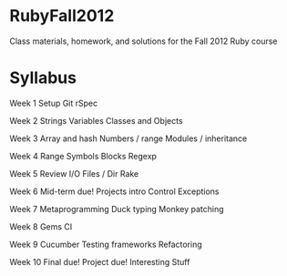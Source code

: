 RubyFall2012
============

Class materials, homework, and solutions for the Fall 2012 Ruby course

Syllabus
============

Week 1
Setup
Git
rSpec

Week 2
Strings
Variables
Classes and Objects

Week 3
Array and hash
Numbers / range
Modules / inheritance

Week 4
Range
Symbols
Blocks
Regexp

Week 5
Review
I/O
Files / Dir
Rake

Week 6
Mid-term due!
Projects intro
Control
Exceptions

Week 7
Metaprogramming
Duck typing
Monkey patching

Week 8
Gems
CI

Week 9
Cucumber
Testing frameworks
Refactoring

Week 10
Final due!
Project due!
Interesting Stuff
